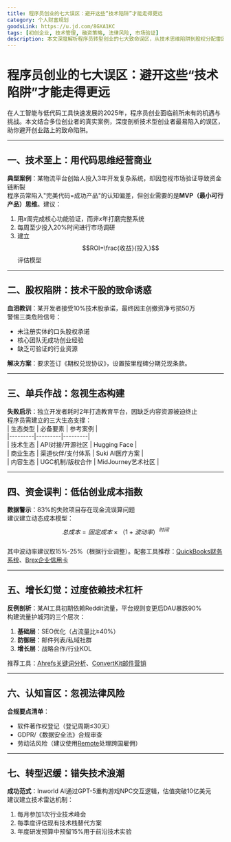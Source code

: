 ```yaml
---
title: 程序员创业的七大误区：避开这些“技术陷阱”才能走得更远
category: 个人财富规划
goodsLink: https://u.jd.com/8GXA1KC
tags: [初创企业, 技术管理, 融资策略, 法律风险, 市场验证]
description: 本文深度解析程序员转型创业的七大致命误区，从技术思维陷阱到股权分配雷区，系统拆解技术创业者特有的商业盲点。通过7个真实失败案例，揭示产品开发、资金管理、法律合规等关键环节的避坑策略，为技术人才提供从代码到商业的转型指南。
---
```

# 程序员创业的七大误区：避开这些“技术陷阱”才能走得更远

在人工智能与低代码工具快速发展的2025年，程序员创业面临前所未有的机遇与挑战。本文结合多位创业者的真实案例，深度剖析技术型创业者最易陷入的误区，助你避开创业路上的致命陷阱。

---

## 一、技术至上：用代码思维经营商业
**典型案例**：某物流平台创始人投入3年开发复杂系统，却因忽视市场验证导致资金链断裂  
程序员常陷入"完美代码=成功产品"的认知偏差，但创业需要的是**MVP（最小可行产品）思维**。建议：  
1. 用$x$周完成核心功能验证，而非$x$年打磨完整系统  
2. 每周至少投入20%时间进行市场调研  
3. 建立$$ROI=\frac{收益}{投入}$$评估模型  

---

## 二、股权陷阱：技术干股的致命诱惑
**血泪教训**：某开发者接受10%技术股承诺，最终因主创撤资净亏损50万  
警惕三类危险信号：  
- 未注册实体的口头股权承诺  
- 核心团队无成功创业经验  
- 缺乏可验证的行业资源  

**解决方案**：要求签订《期权兑现协议》，设置按里程碑分期兑现条款。

---

## 三、单兵作战：忽视生态构建
**失败启示**：独立开发者耗时2年打造教育平台，因缺乏内容资源被迫终止  
程序员需建立的三大生态支撑：  
| 生态类型 | 必备要素 | 参考案例 |  
|---------|---------|---------|  
| 技术生态 | API对接/开源社区 | Hugging Face |  
| 商业生态 | 渠道伙伴/支付体系 | Suki AI医疗方案 |  
| 内容生态 | UGC机制/版权合作 | MidJourney艺术社区 |  

---

## 四、资金误判：低估创业成本指数
**数据警示**：83%的失败项目存在现金流误算问题  
建议建立动态成本模型：  
$$总成本=固定成本×（1+波动率）^{时间}$$  
其中波动率建议取15%-25%（根据行业调整）。配套工具推荐：[QuickBooks财务系统](https://quickbooks.intuit.com)、[Brex企业信用卡](https://www.brex.com)

---

## 五、增长幻觉：过度依赖技术杠杆
**反例剖析**：某AI工具初期依赖Reddit流量，平台规则变更后DAU暴跌90%  
构建流量护城河的三个层次：  
1. **基础层**：SEO优化（占流量比≥40%）  
2. **防御层**：邮件列表/私域社群  
3. **增长层**：战略合作/行业KOL  

推荐工具：[Ahrefs关键词分析](https://ahrefs.com)、[ConvertKit邮件营销](https://convertkit.com)

---

## 六、认知盲区：忽视法律风险
**合规要点清单**：  
- 软件著作权登记（登记周期≤30天）  
- GDPR/《数据安全法》合规审查  
- 劳动法风险（建议使用[Remote](https://remote.com)处理跨国雇佣）  

---

## 七、转型迟缓：错失技术浪潮
**成功范式**：Inworld AI通过GPT-5重构游戏NPC交互逻辑，估值突破10亿美元  
建议建立技术雷达机制：  
1. 每月参加1次行业技术峰会  
2. 每季度评估现有技术栈替代方案  
3. 年度研发预算中预留15%用于前沿技术实验  
